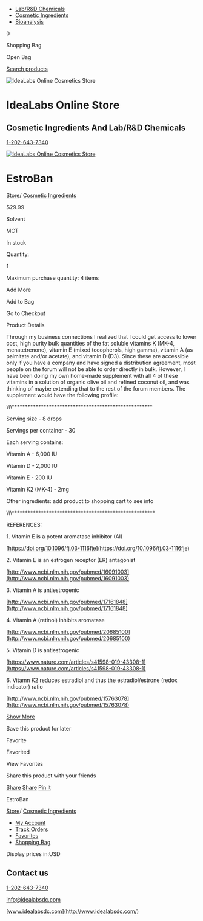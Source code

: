 - [Lab/R&D Chemicals](https://idealabs.ecwid.com/Lab-R&D-Chemicals-c20672606)
- [Cosmetic Ingredients](https://idealabs.ecwid.com/Cosmetic-Ingredients-c20672605)
- [Bioanalysis](https://idealabs.ecwid.com/Bioanalysis-c127040361)

0

Shopping Bag

Open Bag

[Search products](https://idealabs.ecwid.com/search)

![IdeaLabs Online Cosmetics Store](https://d2j6dbq0eux0bg.cloudfront.net/images/10031255/651481695.jpg)

# IdeaLabs Online Store

## Cosmetic Ingredients And Lab/R&D Chemicals

[1-202-643-7340](tel:12026437340)

[![IdeaLabs Online Cosmetics Store](https://d2j6dbq0eux0bg.cloudfront.net/images/10031255/651481695.jpg)](https://idealabs.ecwid.com/)

# EstroBan

[Store](https://idealabs.ecwid.com/)/ [Cosmetic Ingredients](https://idealabs.ecwid.com/Cosmetic-Ingredients-c20672605)

$29.99

Solvent

MCT

In stock

Quantity:

1

Maximum purchase quantity: 4 items

Add More

Add to Bag

Go to Checkout

Product Details

Through my business connections I realized that I could get access to lower cost, high purity bulk quantities of the fat soluble vitamins K (MK-4, menatetrenone), vitamin E (mixed tocopherols, high gamma), vitamin A (as palmitate and/or acetate), and vitamin D (D3). Since these are accessible only if you have a company and have signed a distribution agreement, most people on the forum will not be able to order directly in bulk. However, I have been doing my own home-made supplement with all 4 of these vitamins in a solution of organic olive oil and refined coconut oil, and was thinking of maybe extending that to the rest of the forum members. The supplement would have the following profile:

\\*\\*\\*\*\*\*\*\*\*\*\*\*\*\*\*\*\*\*\*\*\*\*\*\*\*\*\*\*\*\*\*\*\*\*\*\*\*\*\*\*\*\*\*\*\*\*\*\*\*\*\*\*\*\*\*

Serving size - 8 drops

Servings per container - 30

Each serving contains:

Vitamin A - 6,000 IU

Vitamin D - 2,000 IU

Vitamin E - 200 IU

Vitamin K2 (MK-4) - 2mg

Other ingredients: add product to shopping cart to see info

\\*\\*\\*\*\*\*\*\*\*\*\*\*\*\*\*\*\*\*\*\*\*\*\*\*\*\*\*\*\*\*\*\*\*\*\*\*\*\*\*\*\*\*\*\*\*\*\*\*\*\*\*\*\*\*\*\*

REFERENCES:

1\. Vitamin E is a potent aromatase inhibitor (AI)

[https://doi.org/10.1096/fj.03-1116fje](https://doi.org/10.1096/fj.03-1116fje)

2\. Vitamin E is an estrogen receptor (ER) antagonist

[http://www.ncbi.nlm.nih.gov/pubmed/16091003](http://www.ncbi.nlm.nih.gov/pubmed/16091003)

3\. Vitamin A is antiestrogenic

[http://www.ncbi.nlm.nih.gov/pubmed/17161848](http://www.ncbi.nlm.nih.gov/pubmed/17161848)

4\. Vitamin A (retinol) inhibits aromatase

[http://www.ncbi.nlm.nih.gov/pubmed/20685100](http://www.ncbi.nlm.nih.gov/pubmed/20685100)

5\. Vitamin D is antiestrogenic

[https://www.nature.com/articles/s41598-019-43308-1](https://www.nature.com/articles/s41598-019-43308-1)

6\. Vitamn K2 reduces estradiol and thus the estradiol/estrone (redox indicator) ratio

[http://www.ncbi.nlm.nih.gov/pubmed/15763078](http://www.ncbi.nlm.nih.gov/pubmed/15763078)

[Show More](javascript:;)

Save this product for later

Favorite

Favorited

View Favorites

Share this product with your friends

[Share](https://facebook.com/sharer/sharer.php?u=https%3A%2F%2Fidealabs.ecwid.com%2FEstroBan-p70207807) [Share](https://twitter.com/intent/tweet/?text=EstroBan&url=https%3A%2F%2Fidealabs.ecwid.com%2FEstroBan-p70207807) [Pin it](https://pinterest.com/pin/create/button/?url=https%3A%2F%2Fidealabs.ecwid.com%2FEstroBan-p70207807&description=EstroBan)

EstroBan

[Store](https://idealabs.ecwid.com/)/ [Cosmetic Ingredients](https://idealabs.ecwid.com/Cosmetic-Ingredients-c20672605)

- [My Account](https://idealabs.ecwid.com/account)
- [Track Orders](https://idealabs.ecwid.com/account)
- [Favorites](https://idealabs.ecwid.com/account/favorites)
- [Shopping Bag](https://idealabs.ecwid.com/cart)

Display prices in:USD

## Contact us

[1-202-643-7340](tel:12026437340)

[info@idealabsdc.com](mailto:info@idealabsdc.com)

[www.idealabsdc.com](http://www.idealabsdc.com/)